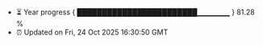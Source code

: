 - ⏳ Year progress { ████████████████████████▁▁▁▁▁▁ } 81.28 %
- ⏰ Updated on Fri, 24 Oct 2025 16:30:50 GMT

